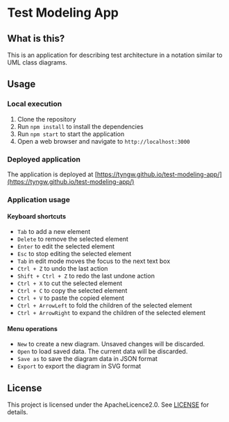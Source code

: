 # Test Modeling App
## What is this?
This is an application for describing test architecture in a notation similar to UML class diagrams.

## Usage
### Local execution
1. Clone the repository
2. Run `npm install` to install the dependencies
3. Run `npm start` to start the application
4. Open a web browser and navigate to `http://localhost:3000`

### Deployed application
The application is deployed at [https://tyngw.github.io/test-modeling-app/](https://tyngw.github.io/test-modeling-app/)

### Application usage
#### Keyboard shortcuts
- `Tab` to add a new element
- `Delete` to remove the selected element
- `Enter` to edit the selected element
- `Esc` to stop editing the selected element
- `Tab` in edit mode moves the focus to the next text box
- `Ctrl + Z` to undo the last action
- `Shift + Ctrl + Z` to redo the last undone action
- `Ctrl + X` to cut the selected element
- `Ctrl + C` to copy the selected element
- `Ctrl + V` to paste the copied element
- `Ctrl + ArrowLeft` to fold the children of the selected element
- `Ctrl + ArrowRight` to expand the children of the selected element

#### Menu operations
- `New` to create a new diagram. Unsaved changes will be discarded.
- `Open` to load saved data. The current data will be discarded.
- `Save as` to save the diagram data in JSON format
- `Export` to export the diagram in SVG format

## License
This project is licensed under the ApacheLicence2.0. See [LICENSE](./LICENSE) for details.
